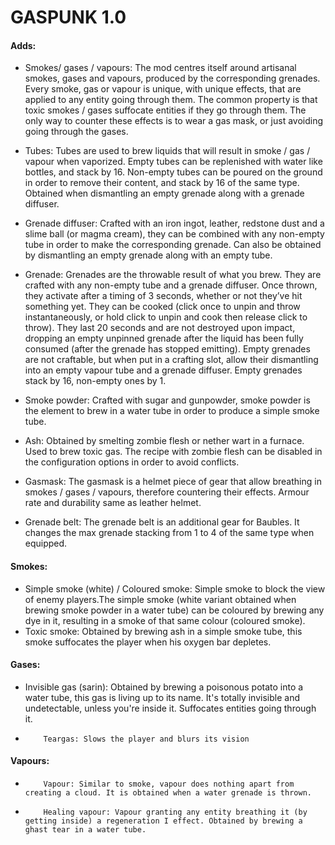 # GASPUNK 1.0

#### Adds:

- Smokes/ gases / vapours: The mod centres itself around artisanal smokes, gases and vapours, produced by the corresponding grenades. Every smoke, gas or vapour is unique, with unique effects, that are applied to any entity going through them. The common property is that toxic smokes / gases suffocate entities if they go through them. The only way to counter these effects is to wear a gas mask, or just avoiding going through the gases.
- Tubes: Tubes are used to brew liquids that will result in smoke / gas / vapour when vaporized. Empty tubes can be replenished with water like bottles, and stack by 16. Non-empty tubes can be poured on the ground in order to remove their content, and stack by 16 of the same type. Obtained when dismantling an empty grenade along with a grenade diffuser.
- Grenade diffuser: Crafted with an iron ingot, leather, redstone dust and a slime ball (or magma cream), they can be combined with any non-empty tube in order to make the corresponding grenade. Can also be obtained by dismantling an empty grenade along with an empty tube.
- Grenade: Grenades are the throwable result of what you brew. They are crafted with any non-empty tube and a grenade diffuser. Once thrown, they activate after a timing of 3 seconds, whether or not they’ve hit something yet. They can be cooked (click once to unpin and throw instantaneously, or hold click to unpin and cook then release click to throw). They last 20 seconds and are not destroyed upon impact, dropping an empty unpinned grenade after the liquid has been fully consumed (after the grenade has stopped emitting). Empty grenades are not craftable, but when put in a crafting slot, allow their dismantling into an empty vapour tube and a grenade diffuser. Empty grenades stack by 16, non-empty ones by 1.
- Smoke powder: Crafted with sugar and gunpowder, smoke powder is the element to brew in a water tube in order to produce a simple smoke tube.
- Ash: Obtained by smelting zombie flesh or nether wart in a furnace. Used to brew toxic gas. The recipe with zombie flesh can be disabled in the configuration options in order to avoid conflicts.
- Gasmask: The gasmask is a helmet piece of gear that allow breathing in smokes / gases / vapours, therefore countering their effects. Armour rate and durability same as leather helmet.

- Grenade belt: The grenade belt is an additional gear for Baubles. It changes the max grenade stacking from 1 to 4 of the same type when equipped.

#### Smokes:

- Simple smoke (white) / Coloured smoke: Simple smoke to block the view of enemy players.The simple smoke (white variant obtained when brewing smoke powder in a water tube) can be coloured by brewing any dye in it, resulting in a smoke of that same colour (coloured smoke).
- Toxic smoke: Obtained by brewing ash in a simple smoke tube, this smoke suffocates the player when his oxygen bar depletes.

#### Gases:

-         
  Invisible gas (sarin): Obtained by brewing a poisonous potato into a water tube, this gas is living up to its name. It's totally invisible and undetectable, unless you're inside it. Suffocates entities going through it.
-         Teargas: Slows the player and blurs its vision

#### Vapours:

-         Vapour: Similar to smoke, vapour does nothing apart from creating a cloud. It is obtained when a water grenade is thrown.
-         Healing vapour: Vapour granting any entity breathing it (by getting inside) a regeneration I effect. Obtained by brewing a ghast tear in a water tube.


